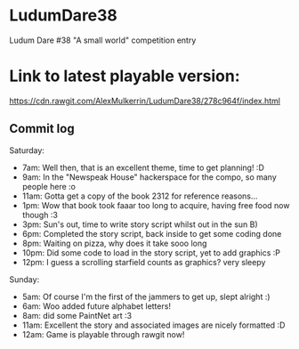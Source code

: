 # LudumDare38
Ludum Dare #38 "A small world" competition entry

# Link to latest playable version:
https://cdn.rawgit.com/AlexMulkerrin/LudumDare38/278c964f/index.html

## Commit log
Saturday:
* 7am:  Well then, that is an excellent theme, time to get planning! :D
* 9am:  In the "Newspeak House" hackerspace for the compo, so many people here :o
* 11am: Gotta get a copy of the book 2312 for reference reasons...
* 1pm:  Wow that book took faaar too long to acquire, having free food now though :3
* 3pm:  Sun's out, time to write story script whilst out in the sun B)
* 6pm:  Completed the story script, back inside to get some coding done
* 8pm:  Waiting on pizza, why does it take sooo long
* 10pm: Did some code to load in the story script, yet to add graphics :P
* 12pm: I guess a scrolling starfield counts as graphics? very sleepy

Sunday:
* 5am:  Of course I'm the first of the jammers to get up, slept alright :)
* 6am:  Woo added future alphabet letters!
* 8am:  did some PaintNet art :3
* 11am: Excellent the story and associated images are nicely formatted :D
* 12am: Game is playable through rawgit now!
